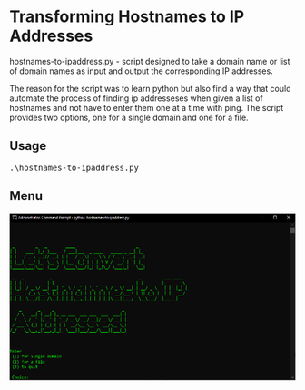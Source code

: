 # **Transforming Hostnames to IP Addresses**

hostnames-to-ipaddress.py - script designed to take a domain name or list of domain names as input and output the corresponding IP addresses.

The reason for the script was to learn python but also find a way that could automate the process of finding ip addresseses when given a list
of hostnames and not have to enter them one at a time with ping.  The script provides two options, one for a single domain and one for a file.

## **Usage**

<pre>.\hostnames-to-ipaddress.py</pre>

## Menu
![Image](https://github.com/CoolPoole/hostnames-to-ipaddresses/blob/master/images/h2i_script.PNG)
